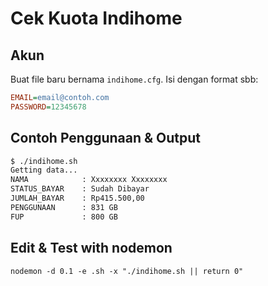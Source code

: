# Cek Kuota Indihome

## Akun

Buat file baru bernama `indihome.cfg`. Isi dengan format sbb:

``` ini
EMAIL=email@contoh.com
PASSWORD=12345678
```

## Contoh Penggunaan & Output

``` bash
$ ./indihome.sh
Getting data...
NAMA            : Xxxxxxxx Xxxxxxxx
STATUS_BAYAR    : Sudah Dibayar
JUMLAH_BAYAR    : Rp415.500,00
PENGGUNAAN      : 831 GB
FUP             : 800 GB
```

## Edit & Test with nodemon

`nodemon -d 0.1 -e .sh -x "./indihome.sh || return 0"`

